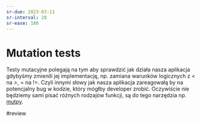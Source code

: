```yaml
---
sr-due: 2023-03-11
sr-interval: 28
sr-ease: 180
---
```


# Mutation tests

Testy mutacyjne polegają na tym aby sprawdzić jak działa nasza aplikacja gdybyśmy zmienili jej implementację, np. zamiana warunków logicznych z $<$ na $>$, $=$ na $!=$. Czyli innymi słowy jak nasza aplikacja zareagowałą by na potencjalny bug w kodzie, który mógłby developer zrobić. Oczywiście nie będziemy sami pisać różnych rodzajów funkcji, są do tego narzędzia np. [mutpy](https://github.com/mutpy/mutpy). 

#review